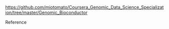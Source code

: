 https://github.com/miotomato/Coursera_Genomic_Data_Science_Specialization/tree/master/Genomic_Bioconductor 

Reference

